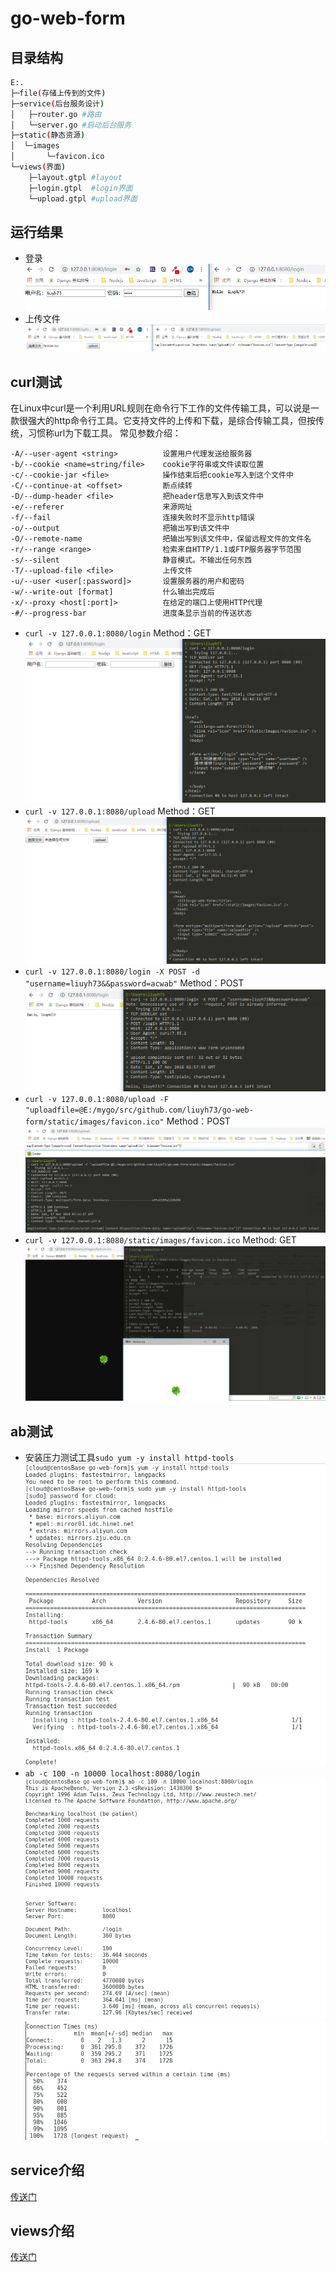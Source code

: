 # go-web-form
## 目录结构
```bash
E:.
├─file(存储上传到的文件)
├─service(后台服务设计)
│   ├─router.go #路由
│   └─server.go #启动后台服务
├─static(静态资源)
│  └─images
│       └─favicon.ico
└─views(界面)
    ├─layout.gtpl #layout
    ├─login.gtpl  #login界面
    └─upload.gtpl #upload界面
```
## 运行结果
-   登录
![](./screenshots/9.png)
-   上传文件
![](./screenshots/10.png)
## curl测试
在Linux中curl是一个利用URL规则在命令行下工作的文件传输工具，可以说是一款很强大的http命令行工具。它支持文件的上传和下载，是综合传输工具，但按传统，习惯称url为下载工具。
常见参数介绍：
```
-A/--user-agent <string>          设置用户代理发送给服务器
-b/--cookie <name=string/file>    cookie字符串或文件读取位置
-c/--cookie-jar <file>            操作结束后把cookie写入到这个文件中
-C/--continue-at <offset>         断点续转
-D/--dump-header <file>           把header信息写入到该文件中
-e/--referer                      来源网址
-f/--fail                         连接失败时不显示http错误
-o/--output                       把输出写到该文件中
-O/--remote-name                  把输出写到该文件中，保留远程文件的文件名
-r/--range <range>                检索来自HTTP/1.1或FTP服务器字节范围
-s/--silent                       静音模式。不输出任何东西
-T/--upload-file <file>           上传文件
-u/--user <user[:password]>       设置服务器的用户和密码
-w/--write-out [format]           什么输出完成后
-x/--proxy <host[:port]>          在给定的端口上使用HTTP代理
-#/--progress-bar                 进度条显示当前的传送状态
```
-   `curl -v 127.0.0.1:8080/login` Method：GET
![](./screenshots/1.png)
-   `curl -v 127.0.0.1:8080/upload` Method：GET
![](./screenshots/2.png)
-   `curl -v 127.0.0.1:8080/login -X POST -d "username=liuyh73&&password=acwab"` Method：POST
![](./screenshots/3.png)
-   `curl -v 127.0.0.1:8080/upload -F "uploadfile=@E:/mygo/src/github.com/liuyh73/go-web-form/static/images/favicon.ico"` Method：POST
![](./screenshots/4.png)
-   `curl -v 127.0.0.1:8080/static/images/favicon.ico` Method: GET
![](./screenshots/5.png)
## ab测试
-   安装压力测试工具`sudo yum -y install httpd-tools`
![](./screenshots/6.png)
-   `ab -c 100 -n 10000 localhost:8080/login`
![](./screenshots/7.png)
![](./screenshots/8.png)
## service介绍
[传送门](./docs/service.md)
## views介绍
[传送门](./docs/views.md)